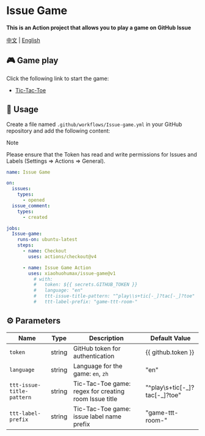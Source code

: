 # Issue Game

**This is an Action project that allows you to play a game on GitHub Issue**

[中文](README_ZH.md) | [English](README.md)

## 🎮 Game play

Click the following link to start the game:

+ [Tic-Tac-Toe](https://github.com/xiaohuohumax/issue-game/issues/new?title=Play%20Tic-Tac-Toe&body=Do%20not%20modify%20the%20Issue%20title,%20just%20submit%20it%20directly. 'Click here to create a room and start the game')

## 📖 Usage

Create a file named `.github/workflows/Issue-game.yml` in your GitHub repository and add the following content:

> [!Note]
> Please ensure that the Token has read and write permissions for Issues and Labels (Settings => Actions => General).

```yaml
name: Issue Game

on:
  issues:
    types:
      - opened
  issue_comment:
    types:
      - created

jobs:
  Issue-game:
    runs-on: ubuntu-latest
    steps:
      - name: Checkout
        uses: actions/checkout@v4

      - name: Issue Game Action
        uses: xiaohuohumax/issue-game@v1
          # with:
          #   token: ${{ secrets.GITHUB_TOKEN }}
          #   language: "en"
          #   ttt-issue-title-pattern: "^play\\s+tic[-_]?tac[-_]?toe"
          #   ttt-label-prefix: "game-ttt-room-"
```

## ⚙ Parameters

| Name                      | Type   | Description                                           | Default Value                    |
| ------------------------- | ------ | ----------------------------------------------------- | -------------------------------- |
| `token`                   | string | GitHub token for authentication                       | {{ github.token }}               |
| `language`                | string | Language for the game: `en`, `zh`                     | "en"                             |
| `ttt-issue-title-pattern` | string | Tic-Tac-Toe game: regex for creating room Issue title | "^play\\s+tic[-\_]?tac[-\_]?toe" |
| `ttt-label-prefix`        | string | Tic-Tac-Toe game: issue label name prefix             | "game-ttt-room-"                 |

